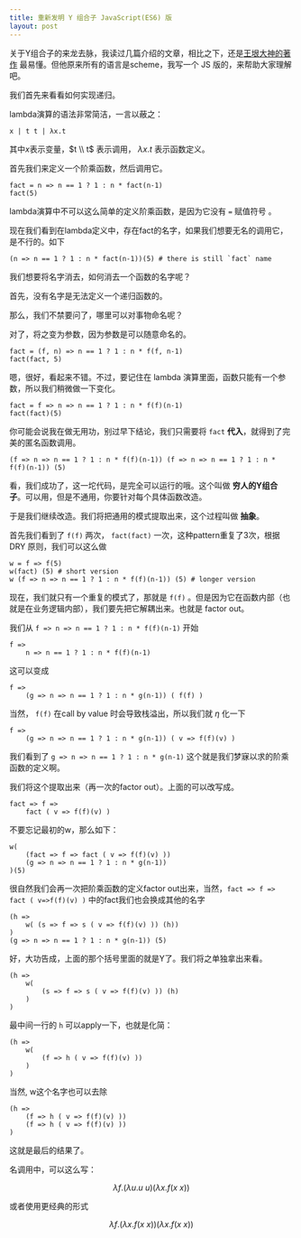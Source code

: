 ```yaml
---
title: 重新发明 Y 组合子 JavaScript(ES6) 版
layout: post
---
```


关于Y组合子的来龙去脉，我读过几篇介绍的文章，相比之下，还是[王垠大神的著作](http://www.slideshare.net/yinwang0/reinventing-the-ycombinator)
最易懂。但他原来所有的语言是scheme，我写一个 JS 版的，来帮助大家理解吧。

我们首先来看看如何实现递归。

lambda演算的语法非常简洁，一言以蔽之：

    x | t t | λx.t

其中$x$表示变量，$t \\ t$ 表示调用， $\lambda x.t$ 表示函数定义。

首先我们来定义一个阶乘函数，然后调用它。

    fact = n => n == 1 ? 1 : n * fact(n-1)
    fact(5)

lambda演算中不可以这么简单的定义阶乘函数，是因为它没有 `=` 赋值符号 。

现在我们看到在lambda定义中，存在fact的名字，如果我们想要无名的调用它，是不行的。如下

    (n => n == 1 ? 1 : n * fact(n-1))(5) # there is still `fact` name

我们想要将名字消去，如何消去一个函数的名字呢？

首先，没有名字是无法定义一个递归函数的。

那么，我们不禁要问了，哪里可以对事物命名呢？

对了，将之变为参数，因为参数是可以随意命名的。

    fact = (f, n) => n == 1 ? 1 : n * f(f, n-1)
    fact(fact, 5)

嗯，很好，看起来不错。不过，要记住在 lambda 演算里面，函数只能有一个参数，所以我们稍微做一下变化。

    fact = f => n => n == 1 ? 1 : n * f(f)(n-1)
    fact(fact)(5)

你可能会说我在做无用功，别过早下结论，我们只需要将 `fact` **代入**，就得到了完美的匿名函数调用。

    (f => n => n == 1 ? 1 : n * f(f)(n-1)) (f => n => n == 1 ? 1 : n * f(f)(n-1)) (5)

看，我们成功了，这一坨代码，是完全可以运行的哦。这个叫做 **穷人的Y组合子**。可以用，但是不通用，你要针对每个具体函数改造。

于是我们继续改造。我们将把通用的模式提取出来，这个过程叫做 **抽象**。

首先我们看到了 `f(f)` 两次， `fact(fact)` 一次，这种pattern重复了3次，根据 DRY 原则，我们可以这么做

    w = f => f(5)
    w(fact) (5) # short version
    w (f => n => n == 1 ? 1 : n * f(f)(n-1)) (5) # longer version

现在，我们就只有一个重复的模式了，那就是 `f(f)` 。但是因为它在函数内部（也就是在业务逻辑内部），我们要先把它解耦出来。也就是 factor out。

我们从 `f => n => n == 1 ? 1 : n * f(f)(n-1)` 开始

    f =>
        n => n == 1 ? 1 : n * f(f)(n-1)

这可以变成

    f =>
        (g => n => n == 1 ? 1 : n * g(n-1)) ( f(f) )

当然， `f(f)` 在call by value 时会导致栈溢出，所以我们就 $\eta$ 化一下

    f =>
        (g => n => n == 1 ? 1 : n * g(n-1)) ( v => f(f)(v) )

我们看到了 `g => n => n == 1 ? 1 : n * g(n-1)` 这个就是我们梦寐以求的阶乘函数的定义啊。

我们将这个提取出来（再一次的factor out）。上面的可以改写成。

    fact => f =>
        fact ( v => f(f)(v) )

不要忘记最初的w，那么如下：

    w(
        (fact => f => fact ( v => f(f)(v) ))
        (g => n => n == 1 ? 1 : n * g(n-1))
    )(5)

很自然我们会再一次把阶乘函数的定义factor out出来，当然，`fact => f => fact ( v=>f(f)(v) )` 中的fact我们也会换成其他的名字

    (h =>
        w( (s => f => s ( v => f(f)(v) )) (h))
    )
    (g => n => n == 1 ? 1 : n * g(n-1)) (5)

好，大功告成，上面的那个括号里面的就是Y了。我们将之单独拿出来看。

    (h =>
        w(
            (s => f => s ( v => f(f)(v) )) (h)
        )
    )

最中间一行的 `h` 可以apply一下，也就是化简：

    (h =>
        w(
            (f => h ( v => f(f)(v) ))
        )
    )

当然, w这个名字也可以去除

    (h =>
        (f => h ( v => f(f)(v) ))
        (f => h ( v => f(f)(v) ))
    )

这就是最后的结果了。

名调用中，可以这么写：

$$
\lambda f.(\lambda u. u \ u) (\lambda x. f (x \ x))
$$

或者使用更经典的形式

$$
\lambda f. (\lambda x. f (x \ x)) (\lambda x. f (x \ x))
$$
